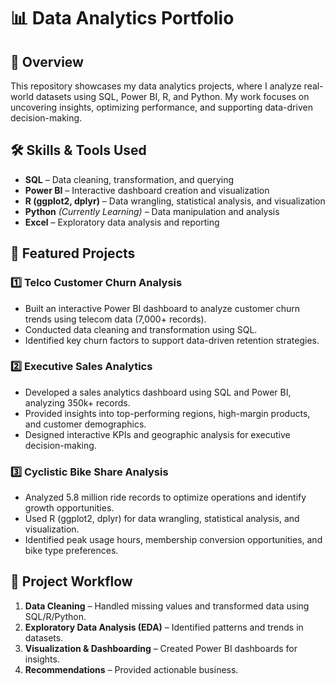 # 📊 Data Analytics Portfolio

## 📌 Overview  
This repository showcases my data analytics projects, where I analyze real-world datasets using SQL, Power BI, R, and Python. My work focuses on uncovering insights, optimizing performance, and supporting data-driven decision-making.  

## 🛠️ Skills & Tools Used  
- **SQL** – Data cleaning, transformation, and querying  
- **Power BI** – Interactive dashboard creation and visualization  
- **R (ggplot2, dplyr)** – Data wrangling, statistical analysis, and visualization  
- **Python** *(Currently Learning)* – Data manipulation and analysis  
- **Excel** – Exploratory data analysis and reporting  

## 📂 Featured Projects  

### 1️⃣ Telco Customer Churn Analysis
- Built an interactive Power BI dashboard to analyze customer churn trends using telecom data (7,000+ records).  
- Conducted data cleaning and transformation using SQL.  
- Identified key churn factors to support data-driven retention strategies.  

### 2️⃣ Executive Sales Analytics
- Developed a sales analytics dashboard using SQL and Power BI, analyzing 350k+ records.  
- Provided insights into top-performing regions, high-margin products, and customer demographics.  
- Designed interactive KPIs and geographic analysis for executive decision-making.  

### 3️⃣ Cyclistic Bike Share Analysis
- Analyzed 5.8 million ride records to optimize operations and identify growth opportunities.  
- Used R (ggplot2, dplyr) for data wrangling, statistical analysis, and visualization.  
- Identified peak usage hours, membership conversion opportunities, and bike type preferences.  

## 📑 Project Workflow  
1. **Data Cleaning** – Handled missing values and transformed data using SQL/R/Python.  
2. **Exploratory Data Analysis (EDA)** – Identified patterns and trends in datasets.  
3. **Visualization & Dashboarding** – Created Power BI dashboards for insights.  
4. **Recommendations** – Provided actionable business.
